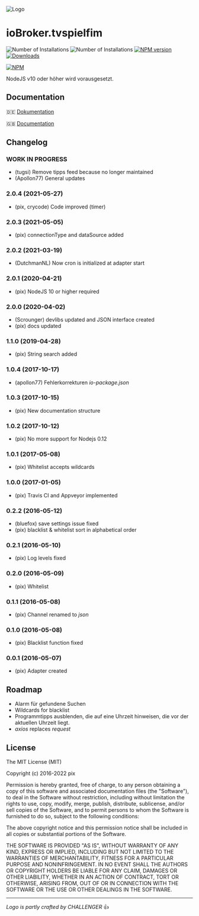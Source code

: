 ![Logo](admin/tvspielfilm.png)
# ioBroker.tvspielfim

![Number of Installations](http://iobroker.live/badges/tvspielfilm-installed.svg) ![Number of Installations](http://iobroker.live/badges/tvspielfilm-stable.svg) [![NPM version](http://img.shields.io/npm/v/iobroker.tvspielfilm.svg)](https://www.npmjs.com/package/iobroker.tvspielfilm)
[![Downloads](https://img.shields.io/npm/dm/iobroker.tvspielfilm.svg)](https://www.npmjs.com/package/iobroker.tvspielfilm) 

[![NPM](https://nodei.co/npm/iobroker.tvspielfilm.png?downloads=true)](https://nodei.co/npm/iobroker.tvspielfilm/)

NodeJS v10 oder höher wird vorausgesetzt.

## Documentation
:de: [Dokumentation](/docs/de/doc_tvspielfilm_de.md)

:uk: [Documentation](/docs/en/doc_tvspielfilm_en.md)


## Changelog

### __WORK IN PROGRESS__
* (tugsi) Remove tipps feed because no longer maintained 
* (Apollon77) General updates

### 2.0.4 (2021-05-27)
* (pix, crycode) Code improved (timer)

### 2.0.3 (2021-05-05)
* (pix) connectionType and dataSource added

### 2.0.2 (2021-03-19)
* (DutchmanNL) Now cron is initialized at adapter start

### 2.0.1 (2020-04-21)
* (pix) NodeJS 10 or higher required

### 2.0.0 (2020-04-02)
* (Scrounger) devlibs updated and JSON interface created
* (pix) docs updated

### 1.1.0 (2019-04-28)
* (pix) String search added

### 1.0.4 (2017-10-17)
* (apollon77) Fehlerkorrekturen _io-package.json_

### 1.0.3 (2017-10-15)
* (pix) New documentation structure

### 1.0.2 (2017-10-12)
* (pix) No more support for Nodejs 0.12

### 1.0.1 (2017-05-08)
* (pix) Whitelist accepts wildcards

### 1.0.0 (2017-01-05)
* (pix) Travis CI and Appveyor implemented

### 0.2.2 (2016-05-12)
* (bluefox) save settings issue fixed
* (pix) blacklist & whitelist sort in alphabetical order

### 0.2.1 (2016-05-10)
* (pix) Log levels fixed

### 0.2.0 (2016-05-09)
* (pix) Whitelist

### 0.1.1 (2016-05-08)
* (pix) Channel renamed to _json_

### 0.1.0 (2016-05-08)
* (pix) Blacklist function fixed

### 0.0.1 (2016-05-07)
* (pix) Adapter created

## Roadmap
* Alarm für gefundene Suchen
* Wildcards for blacklist
* Programmtipps ausblenden, die auf eine Uhrzeit hinweisen, die vor der aktuellen Uhrzeit liegt.
* *axios* replaces *request*


## License

The MIT License (MIT)

Copyright (c) 2016-2022 pix

Permission is hereby granted, free of charge, to any person obtaining a copy
of this software and associated documentation files (the "Software"), to deal
in the Software without restriction, including without limitation the rights
to use, copy, modify, merge, publish, distribute, sublicense, and/or sell
copies of the Software, and to permit persons to whom the Software is
furnished to do so, subject to the following conditions:

The above copyright notice and this permission notice shall be included in all
copies or substantial portions of the Software.

THE SOFTWARE IS PROVIDED "AS IS", WITHOUT WARRANTY OF ANY KIND, EXPRESS OR
IMPLIED, INCLUDING BUT NOT LIMITED TO THE WARRANTIES OF MERCHANTABILITY,
FITNESS FOR A PARTICULAR PURPOSE AND NONINFRINGEMENT. IN NO EVENT SHALL THE
AUTHORS OR COPYRIGHT HOLDERS BE LIABLE FOR ANY CLAIM, DAMAGES OR OTHER
LIABILITY, WHETHER IN AN ACTION OF CONTRACT, TORT OR OTHERWISE, ARISING FROM,
OUT OF OR IN CONNECTION WITH THE SOFTWARE OR THE USE OR OTHER DEALINGS IN THE
SOFTWARE.

---
*Logo is partly crafted by CHALLENGER* :+1:
